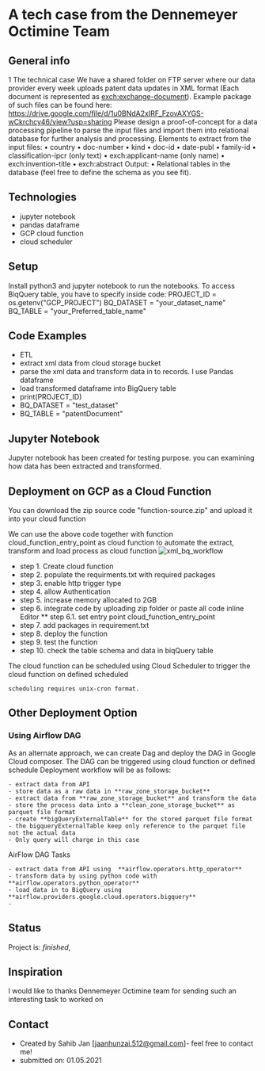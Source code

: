 # A tech case from the Dennemeyer Octimine Team


## General info
1 The technical case
We have a shared folder on FTP server where our data provider every week uploads patent data
updates in XML format (Each document is represented as <exch:exchange-document>).
Example package of such files can be found here:
https://drive.google.com/file/d/1u0BNdA2xIRF_FzovAXYGS-wCkrchcy46/view?usp=sharing
Please design a proof-of-concept for a data processing pipeline to parse the input files and
import them into relational database for further analysis and processing.
Elements to extract from the input files:
• country
• doc-number
• kind
• doc-id
• date-publ
• family-id
• classification-ipcr (only text)
• exch:applicant-name (only name)
• exch:invention-title
• exch:abstract
Output:
• Relational tables in the database (feel free to define the schema as you see fit).

## Technologies
* jupyter notebook
* pandas dataframe
* GCP cloud function 
* cloud scheduler 

## Setup
Install python3 and jupyter notebook to run the notebooks. To access BiqQuery table, you have to specify inside code: 
    PROJECT_ID = os.getenv("GCP_PROJECT")
    BQ_DATASET = "your_dataset_name"
    BQ_TABLE = "your_Preferred_table_name"


## Code Examples
- ETL 
- extract xml data from cloud storage bucket
- parse the xml data and transform data in to records. I use Pandas dataframe  
- load transformed dataframe into BigQuery table 
- print(PROJECT_ID)
- BQ_DATASET = "test_dataset"
- BQ_TABLE = "patentDocument"

## Jupyter Notebook
Jupyter notebook has been created for testing purpose. you can examining how data has been extracted and transformed. 

## Deployment on GCP as a Cloud Function 
You can download the zip source code "function-source.zip" and upload it into your cloud function 

We can use the above code together with function cloud_function_entry_point as cloud function to automate the extract, transform and load process as cloud function
![xml_bq_workflow](https://user-images.githubusercontent.com/11519103/116811736-1ea5a080-ab4b-11eb-8878-4c262f42cafa.jpg)


* step 1. Create cloud function
* step 2. populate the requirments.txt with required packages
* step 3. enable http trigger type
* step 4. allow Authentication
* step 5. increase memory allocated to 2GB
* step 6. integrate code by uploading zip folder or paste all code inline Editor
** step 6.1. set entry point cloud_function_entry_point
* step 7. add packages in requirement.txt
* step 8. deploy the function
* step 9. test the function
* step 10. check the table schema and data in biqQuery table

The cloud function can be scheduled using Cloud Scheduler to trigger the cloud function on defined scheduled

    scheduling requires unix-cron format.
    
##  Other Deployment Option

### Using Airflow DAG

As an alternate approach, we can create Dag and deploy the DAG in Google Cloud composer. The DAG can be triggered using cloud function or defined schedule
Deployment workflow will be as follows:

    - extract data from API
    - store data as a raw data in **raw_zone_storage_bucket**
    - extract data from **raw_zone_storage_bucket** and transform the data
    - store the process data into a **clean_zone_storage_bucket** as parquet file format
    - create **bigQueryExternalTable** for the stored parquet file format
    - the bigqueryExternalTable keep only reference to the parquet file not the actual data
    - Only query will charge in this case

AirFlow DAG Tasks

    - extract data from API using  **airflow.operators.http_operator**
    - transform data by using python code with  **airflow.operators.python_operator**
    - load data in to BigQuery using **airflow.providers.google.cloud.operators.bigquery**
    - 
## Status
Project is: _finished_, 

## Inspiration
I would like to thanks Dennemeyer Octimine team for sending such an interesting task to worked on

## Contact
* Created by Sahib Jan [jaanhunzai.512@gmail.com]- feel free to contact me!
* submitted on: 01.05.2021
